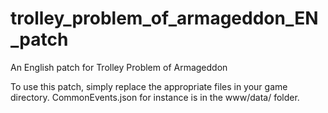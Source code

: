 # trolley_problem_of_armageddon_EN_patch
An English patch for Trolley Problem of Armageddon

To use this patch, simply replace the appropriate files in your game directory. CommonEvents.json for instance is in the www/data/ folder.
